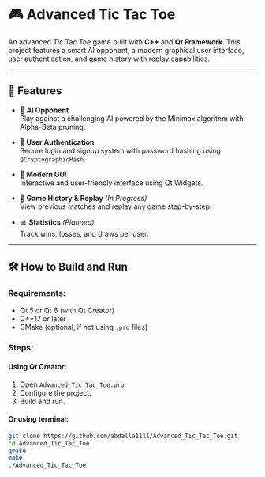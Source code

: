 # 🎮 Advanced Tic Tac Toe

An advanced Tic Tac Toe game built with **C++** and **Qt Framework**. This project features a smart AI opponent, a modern graphical user interface, user authentication, and game history with replay capabilities.

---

## 🚀 Features

- 🧠 **AI Opponent**  
  Play against a challenging AI powered by the Minimax algorithm with Alpha-Beta pruning.

- 🔐 **User Authentication**  
  Secure login and signup system with password hashing using `QCryptographicHash`.

- 🎨 **Modern GUI**  
  Interactive and user-friendly interface using Qt Widgets.

- 📜 **Game History & Replay** *(In Progress)*  
  View previous matches and replay any game step-by-step.

- 📊 **Statistics** *(Planned)*  
  Track wins, losses, and draws per user.

---

## 🛠️ How to Build and Run

### Requirements:
- Qt 5 or Qt 6 (with Qt Creator)
- C++17 or later
- CMake (optional, if not using `.pro` files)

### Steps:

#### Using Qt Creator:
1. Open `Advanced_Tic_Tac_Toe.pro`.
2. Configure the project.
3. Build and run.

#### Or using terminal:
```bash
git clone https://github.com/abdalla1111/Advanced_Tic_Tac_Toe.git
cd Advanced_Tic_Tac_Toe
qmake
make
./Advanced_Tic_Tac_Toe
